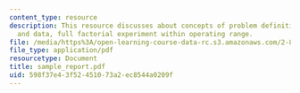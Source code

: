 ```yaml
---
content_type: resource
description: This resource discusses about concepts of problem definition, experiments
  and data, full factorial experiment within operating range.
file: /media/https%3A/open-learning-course-data-rc.s3.amazonaws.com/2-830j-control-of-manufacturing-processes-sma-6303-spring-2008/598f37e43f52451073a2ec8544a0209f_sample_report.pdf
file_type: application/pdf
resourcetype: Document
title: sample_report.pdf
uid: 598f37e4-3f52-4510-73a2-ec8544a0209f
---
```

